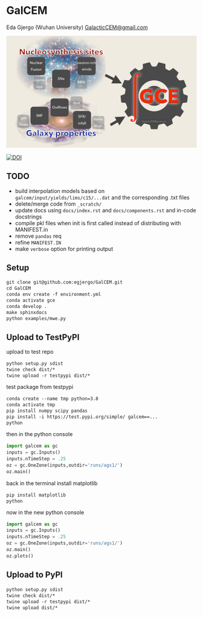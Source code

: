 # GalCEM

Eda Gjergo (Wuhan University) <GalacticCEM@gmail.com>

![GalCEM flowchart](/docs/figs/GalCEMdiagram.jpg "GalCEM flowchart")

[![DOI](https://zenodo.org/badge/403336891.svg)](https://zenodo.org/badge/latestdoi/403336891)


## TODO

- build interpolation models based on `galcem/input/yields/lims/c15/...dat` and the corresponding .txt files
- delete/merge code from `_scratch/`
- update docs using `docs/index.rst` and `docs/components.rst` and in-code docstrings
- compile pkl files when init is first called instead of distributing with MANIFEST.in
- remove `pandas` req
- refine `MANIFEST.IN`
- make `verbose` option for printing output


## Setup

```
git clone git@github.com:egjergo/GalCEM.git
cd GalCEM
conda env create -f environment.yml
conda activate gce
conda develop .
make sphinxdocs
python examples/mwe.py
```

## Upload to TestPyPI

upload to test repo

```
python setup.py sdist
twine check dist/*
twine upload -r testpypi dist/*
```

test package from testpypi

```
conda create --name tmp python=3.8
conda activate tmp
pip install numpy scipy pandas
pip install -i https://test.pypi.org/simple/ galcem==...
python
```

then in the python console

```python
import galcem as gc
inputs = gc.Inputs()
inputs.nTimeStep = .25
oz = gc.OneZone(inputs,outdir='runs/ags1/')
oz.main()
```

back in the terminal install matplotlib

```
pip install matplotlib
python
```

now in the new python console 

```python
import galcem as gc
inputs = gc.Inputs()
inputs.nTimeStep = .25
oz = gc.OneZone(inputs,outdir='runs/ags1/')
oz.main()
oz.plots()
```

## Upload to PyPI

```
python setup.py sdist
twine check dist/*
twine upload -r testpypi dist/*
twine upload dist/*
```

